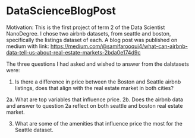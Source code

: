 # DataScienceBlogPost
Motivation: This is the first project of term 2 of the Data Scientist NanoDegree. I chose two airbnb datasets, from seattle and boston, specifically the listings dataset of each. A blog post was published on medium with link: https://medium.com/@samifarooqui4/what-can-airbnb-data-tell-us-about-real-estate-markets-2bda0e174d9c

The three questions I had asked and wished to answer from the daIstasets were:
1.  Is there a difference in price between the Boston and Seattle airbnb listings, does that align with the real estate market in both cities?

 2a. What are top variables that influence price. 2b. Does the airbnb data and answer to question 2a reflect on both seattle and boston real estate market. 

3. What are some of the amenities that influence price the most for the Seattle dataset. 
